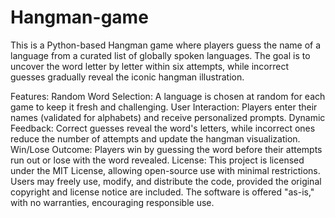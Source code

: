 # Hangman-game
This is a Python-based Hangman game where players guess the name of a language from a curated list of globally spoken languages. The goal is to uncover the word letter by letter within six attempts, while incorrect guesses gradually reveal the iconic hangman illustration.

Features:
Random Word Selection: A language is chosen at random for each game to keep it fresh and challenging.
User Interaction: Players enter their names (validated for alphabets) and receive personalized prompts.
Dynamic Feedback: Correct guesses reveal the word's letters, while incorrect ones reduce the number of attempts and update the hangman visualization.
Win/Lose Outcome: Players win by guessing the word before their attempts run out or lose with the word revealed.
License:
This project is licensed under the MIT License, allowing open-source use with minimal restrictions. Users may freely use, modify, and distribute the code, provided the original copyright and license notice are included. The software is offered "as-is," with no warranties, encouraging responsible use.














